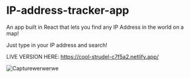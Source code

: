 # IP-address-tracker-app
An app built in React that lets you find any IP Address in the world on a map! 

Just type in your IP address and search!

LIVE VERSION HERE: https://cool-strudel-c7f5a2.netlify.app/


![Capturewerwerwe](https://github.com/StudentForEternity/IP-address-tracker-app/assets/109116999/f5e988df-00b8-4d32-8ebc-231b8460848f)
